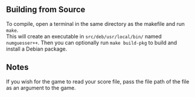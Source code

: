 ## Building from Source
To compile, open a terminal in the same directory as the makefile and run ``make``.  
This will create an executable in ``src/deb/usr/local/bin/`` named ``numguesser++``. Then you can optionally run ``make build-pkg`` to build and install a Debian package.
## Notes
If you wish for the game to read your score file, pass the file path of the file as an argument to the game.

